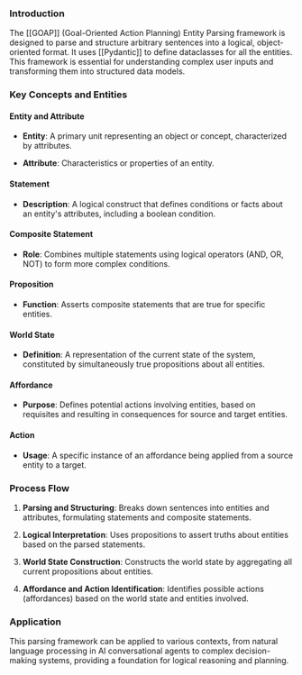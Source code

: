 
### Introduction

The [[GOAP]] (Goal-Oriented Action Planning) Entity Parsing framework is designed to parse and structure arbitrary sentences into a logical, object-oriented format. It uses [[Pydantic]] to define dataclasses for all the entities. This framework is essential for understanding complex user inputs and transforming them into structured data models.

  

### Key Concepts and Entities

  

#### Entity and Attribute

- **Entity**: A primary unit representing an object or concept, characterized by attributes.

- **Attribute**: Characteristics or properties of an entity.

  

#### Statement

- **Description**: A logical construct that defines conditions or facts about an entity's attributes, including a boolean condition.

  

#### Composite Statement

- **Role**: Combines multiple statements using logical operators (AND, OR, NOT) to form more complex conditions.

  

#### Proposition

- **Function**: Asserts composite statements that are true for specific entities.

  

#### World State

- **Definition**: A representation of the current state of the system, constituted by simultaneously true propositions about all entities.

  

#### Affordance

- **Purpose**: Defines potential actions involving entities, based on requisites and resulting in consequences for source and target entities.

  

#### Action

- **Usage**: A specific instance of an affordance being applied from a source entity to a target.

  

### Process Flow

  

1. **Parsing and Structuring**: Breaks down sentences into entities and attributes, formulating statements and composite statements.

2. **Logical Interpretation**: Uses propositions to assert truths about entities based on the parsed statements.

3. **World State Construction**: Constructs the world state by aggregating all current propositions about entities.

4. **Affordance and Action Identification**: Identifies possible actions (affordances) based on the world state and entities involved.

  

### Application

This parsing framework can be applied to various contexts, from natural language processing in AI conversational agents to complex decision-making systems, providing a foundation for logical reasoning and planning.